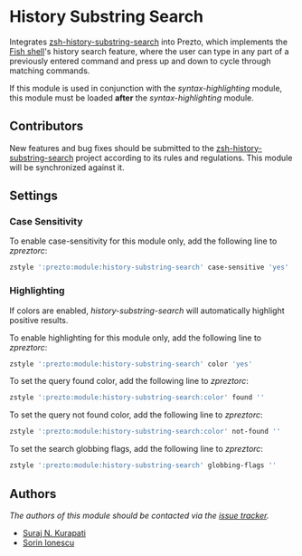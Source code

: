 History Substring Search
========================

Integrates [zsh-history-substring-search][1] into Prezto, which implements
the [Fish shell][2]'s history search feature, where the user can type in any
part of a previously entered command and press up and down to cycle through
matching commands.

If this module is used in conjunction with the *syntax-highlighting* module,
this module must be loaded **after** the *syntax-highlighting* module.

Contributors
------------

New features and bug fixes should be submitted to the
[zsh-history-substring-search][1] project according to its rules and
regulations. This module will be synchronized against it.

Settings
--------

### Case Sensitivity

To enable case-sensitivity for this module only, add the following line to
*zpreztorc*:

```sh
zstyle ':prezto:module:history-substring-search' case-sensitive 'yes'
```

### Highlighting

If colors are enabled, *history-substring-search* will automatically highlight
positive results.

To enable highlighting for this module only, add the following line to
*zpreztorc*:

```sh
zstyle ':prezto:module:history-substring-search' color 'yes'
```

To set the query found color, add the following line to *zpreztorc*:

```sh
zstyle ':prezto:module:history-substring-search:color' found ''
```

To set the query not found color, add the following line to *zpreztorc*:

```sh
zstyle ':prezto:module:history-substring-search:color' not-found ''
```

To set the search globbing flags, add the following line to *zpreztorc*:

```sh
zstyle ':prezto:module:history-substring-search' globbing-flags ''
```

Authors
-------

*The authors of this module should be contacted via the [issue tracker][3].*

  - [Suraj N. Kurapati](https://github.com/sunaku)
  - [Sorin Ionescu](https://github.com/sorin-ionescu)

[1]: https://github.com/zsh-users/zsh-history-substring-search
[2]: http://fishshell.com
[3]: https://github.com/zsh-users/prezto/issues
